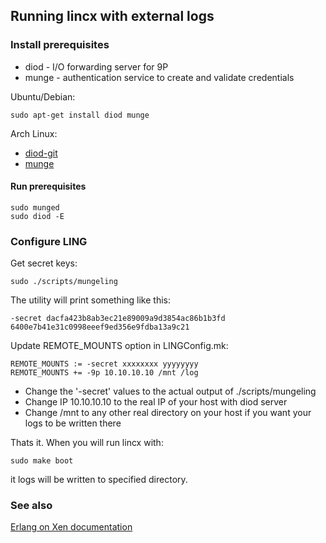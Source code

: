 ## Running lincx with external logs

### Install prerequisites

* diod - I/O forwarding server for 9P
* munge - authentication service to create and validate credentials

Ubuntu/Debian:

    sudo apt-get install diod munge

Arch Linux:

* [diod-git](http://aur.archlinux.org/packages/diod-git)
* [munge](https://aur.archlinux.org/packages/munge)

#### Run prerequisites 

    sudo munged
    sudo diod -E

### Configure LING

Get secret keys:

    sudo ./scripts/mungeling

The utility will print something like this:

    -secret dacfa423b8ab3ec21e89009a9d3854ac86b1b3fd 6400e7b41e31c0998eeef9ed356e9fdba13a9c21
Update REMOTE_MOUNTS option in LINGConfig.mk:

    REMOTE_MOUNTS := -secret xxxxxxxx yyyyyyyy
    REMOTE_MOUNTS += -9p 10.10.10.10 /mnt /log

- Change the '-secret' values to the actual output of  ./scripts/mungeling
- Change IP 10.10.10.10 to the real IP of your host with diod server
- Change /mnt to any other real directory on your host if you want your logs to be written there

Thats it. When you will run lincx with:

    sudo make boot
it logs will be written to specified directory.

### See also

[Erlang on Xen documentation](http://build.erlangonxen.org/mounting)
